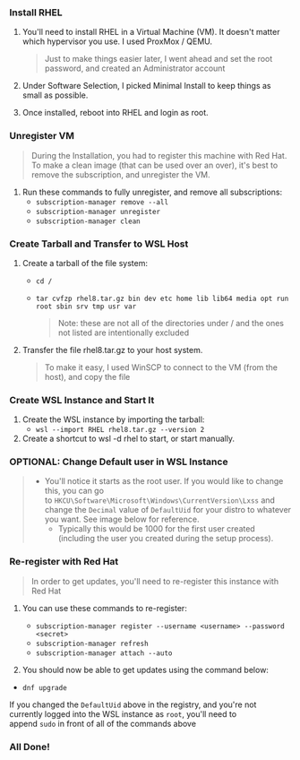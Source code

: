 ### Install RHEL

1.  You'll need to install RHEL in a Virtual Machine (VM). It doesn't matter which hypervisor you use. I used ProxMox / QEMU.
    
    > Just to make things easier later, I went ahead and set the root password, and created an Administrator account
    
2.  Under Software Selection, I picked Minimal Install to keep things as small as possible.
3.  Once installed, reboot into RHEL and login as root.

### Unregister VM

> During the Installation, you had to register this machine with Red Hat. To make a clean image (that can be used over an over), it's best to remove the subscription, and unregister the VM.

1.  Run these commands to fully unregister, and remove all subscriptions:
    -   `subscription-manager remove --all`
    -   `subscription-manager unregister`
    -   `subscription-manager clean`

### Create Tarball and Transfer to WSL Host

1.  Create a tarball of the file system:
    -   `cd /`
    -   `tar cvfzp rhel8.tar.gz bin dev etc home lib lib64 media opt run root sbin srv tmp usr var`
        
        > Note: these are not all of the directories under / and the ones not listed are intentionally excluded
        
2.  Transfer the file rhel8.tar.gz to your host system.
    
    > To make it easy, I used WinSCP to connect to the VM (from the host), and copy the file
    

### Create WSL Instance and Start It

1.  Create the WSL instance by importing the tarball:
    -   `wsl --import RHEL rhel8.tar.gz --version 2`
2.  Create a shortcut to wsl -d rhel to start, or start manually.


### OPTIONAL: Change Default user in WSL Instance

> -   You'll notice it starts as the root user. If you would like to change this, you can go to `HKCU\Software\Microsoft\Windows\CurrentVersion\Lxss` and change the `Decimal` value of `DefaultUid` for your distro to whatever you want. See image below for reference.
>     -   Typically this would be 1000 for the first user created (including the user you created during the setup process).


### Re-register with Red Hat

> In order to get updates, you'll need to re-register this instance with Red Hat

1.  You can use these commands to re-register:
    -   `subscription-manager register --username <username> --password <secret>`
    -  `subscription-manager refresh`
    -  `subscription-manager attach --auto`

2.  You should now be able to get updates using the command below:
  - `dnf upgrade`

If you changed the `DefaultUid` above in the registry, and you're not currently logged into the WSL instance as `root`, you'll need to append `sudo` in front of all of the commands above

### All Done!
